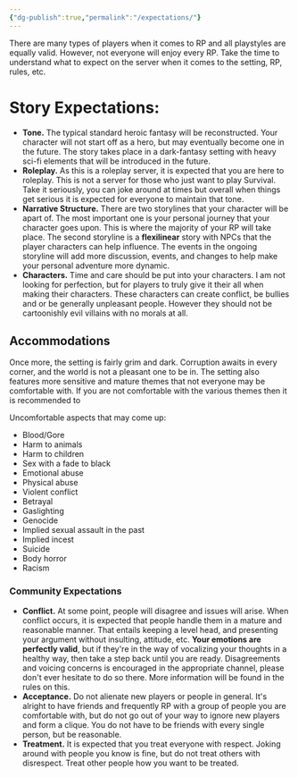 ```yaml
---
{"dg-publish":true,"permalink":"/expectations/"}
---
```


There are many types of players when it comes to RP and all playstyles are equally valid. However, not everyone will enjoy every RP. Take the time to understand what to expect on the server when it comes to the setting, RP, rules, etc.

# Story Expectations:

- **Tone.** The typical standard heroic fantasy will be reconstructed. Your character will not start off as a hero, but may eventually become one in the future. The story takes place in a dark-fantasy setting with heavy sci-fi elements that will be introduced in the future.
- **Roleplay.** As this is a roleplay server, it is expected that you are here to roleplay. This is not a server for those who just want to play Survival. Take it seriously, you can joke around at times but overall when things get serious it is expected for everyone to maintain that tone.
- **Narrative Structure.** There are two storylines that your character will be apart of. The most important one is your personal journey that your character goes upon. This is where the majority of your RP will take place. The second storyline is a **flexilinear** story with NPCs that the player characters can help influence. The events in the ongoing storyline will add more discussion, events, and changes to help make your personal adventure more dynamic.
- **Characters.** Time and care should be put into your characters. I am not looking for perfection, but for players to truly give it their all when making their characters. These characters can create conflict, be bullies and or be generally unpleasant people. However they should not be cartoonishly evil villains with no morals at all.
  
## Accommodations

Once more, the setting is fairly grim and dark. Corruption awaits in every corner, and the world is not a pleasant one to be in. The setting also features more sensitive and mature themes that not everyone may be comfortable with. If you are not comfortable with the various themes then it is recommended to 

Uncomfortable aspects that may come up:

- Blood/Gore
- Harm to animals
- Harm to children
- Sex with a fade to black
- Emotional abuse
- Physical abuse
- Violent conflict
- Betrayal
- Gaslighting
- Genocide
- Implied sexual assault in the past
- Implied incest
- Suicide
- Body horror
- Racism

### Community Expectations

- **Conflict.** At some point, people will disagree and issues will arise. When conflict occurs, it is expected that people handle them in a mature and reasonable manner. That entails keeping a level head, and presenting your argument without insulting, attitude, etc. **Your emotions are perfectly valid**, but if they're in the way of vocalizing your thoughts in a healthy way, then take a step back until you are ready. Disagreements and voicing concerns is encouraged in the appropriate channel, please don't ever hesitate to do so there. More information will be found in the rules on this.
- **Acceptance.** Do not alienate new players or people in general. It's alright to have friends and frequently RP with a group of people you are comfortable with, but do not go out of your way to ignore new players and form a clique. You do not have to be friends with every single person, but be reasonable.
- **Treatment.** It is expected that you treat everyone with respect. Joking around with people you know is fine, but do not treat others with disrespect. Treat other people how you want to be treated.